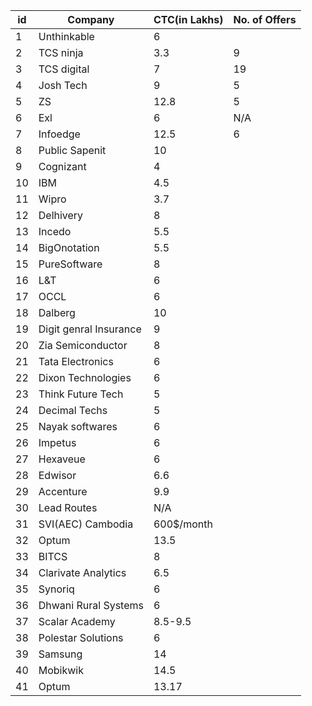 | id | Company                | CTC(in Lakhs) | No. of Offers |
|----|------------------------|---------------|---------------|
| 1  | Unthinkable            | 6             |               |
| 2  | TCS ninja              | 3.3           |     9         |
| 3  | TCS digital            | 7             |    19         |
| 4  | Josh Tech              | 9             |     5         |
| 5  | ZS                     | 12.8          |     5         |
| 6  | Exl                    | 6             |    N/A        |
| 7  | Infoedge               | 12.5          |     6         |
| 8  | Public Sapenit         | 10            |               |
| 9  | Cognizant              | 4             |               |
| 10 | IBM                    | 4.5           |               |
| 11 | Wipro                  | 3.7           |               | 
| 12 | Delhivery              | 8             |               |
| 13 | Incedo                 | 5.5           |               |
| 14 | BigOnotation           | 5.5           |               |
| 15 | PureSoftware           | 8             |               |
| 16 | L&T                    | 6             |               |
| 17 | OCCL                   | 6             |               |
| 18 | Dalberg                | 10            |               |
| 19 | Digit genral Insurance | 9             |               |
| 20 | Zia Semiconductor      | 8             |               |
| 21 | Tata Electronics       | 6             |               | 
| 22 | Dixon Technologies     | 6             |               |
| 23 | Think Future Tech      | 5             |               |
| 24 | Decimal Techs          | 5             |               |
| 25 | Nayak softwares        | 6             |
| 26 | Impetus                | 6             |
| 27 | Hexaveue               | 6             |
| 28 | Edwisor                | 6.6           |
| 29 | Accenture              | 9.9           |
| 30 | Lead Routes            | N/A           |
| 31 | SVI(AEC) Cambodia      | 600$/month    |
| 32 | Optum                  | 13.5          |
| 33 | BITCS                  | 8             |
| 34 | Clarivate Analytics    | 6.5           |
| 35 | Synoriq                | 6             |
| 36 | Dhwani Rural Systems   | 6             |
| 37 | Scalar Academy         | 8.5-9.5       |
| 38 | Polestar Solutions     | 6             |
| 39 | Samsung                | 14            |
| 40 | Mobikwik               | 14.5          |
| 41 | Optum                  | 13.17         |
